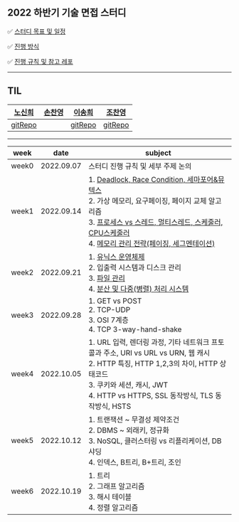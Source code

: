 ## 2022 하반기 기술 면접 스터디

✅ [스터디 목표 및 일정](https://github.com/shinhee-rebecca/2022-cs-study/blob/main/ETC/스터디%20목표%20및%20일정.md)

✅ [진행 방식](https://github.com/shinhee-rebecca/2022-cs-study/blob/main/ETC/진행%20방식.md)

✅ [진행 규칙 및 참고 레포](https://github.com/shinhee-rebecca/2022-cs-study/blob/main/ETC/진행%20규칙%20및%20참고%20레포.md)

---

## TIL

| [노신희](https://github.com/shinhee-rebecca) | [손찬영](https://github.com/chaaaany) | [이송희](https://github.com/songhee-lee) | [조찬영](https://github.com/cotchan) |
| ------------------------------------------------------------ | ------ | ------ | ------ |
| [gitRepo](https://github.com/shinhee-rebecca/between-TIL-and-study-diary) |        | [gitRepo](https://songhee-lee.github.io/)       |  [gitRepo](https://cotchan.github.io)      |

---

| week  | date       | subject                                                      |
| ----- | ---------- | ------------------------------------------------------------ |
| week0 | 2022.09.07 | 스터디 진행 규칙 및 세부 주제 논의                           |
| week1 | 2022.09.14 | 1. [Deadlock, Race Condition, 세마포어&뮤텍스](https://github.com/shinhee-rebecca/2022-cs-study/blob/main/Operating%20System/Deadlock%2C%20Race%20Condition%2C%20세마포어%26뮤텍스.md) <br />2. 가상 메모리, 요구페이징, 페이지 교체 알고리즘 <br />3. [프로세스 vs 스레드, 멀티스레드, 스케줄러, CPU스케줄러](https://github.com/shinhee-rebecca/2022-cs-study/blob/main/Operating%20System/Process%2C%20Thread%2C%20CPU%20Scheduler.md)<br />4. [메모리 관리 전략(페이징, 세그멘테이션)](https://github.com/shinhee-rebecca/2022-cs-study/blob/main/Operating%20System/%EB%A9%94%EB%AA%A8%EB%A6%AC%20%EA%B4%80%EB%A6%AC%20%EC%A0%84%EB%9E%B5(%ED%8E%98%EC%9D%B4%EC%A7%95%2C%20%EC%84%B8%EA%B7%B8%EB%A9%98%ED%85%8C%EC%9D%B4%EC%85%98).md) |
| week2 | 2022.09.21 | 1. [유닉스 운영체제](https://github.com/shinhee-rebecca/2022-cs-study/blob/main/Operating%20System/유닉스%20운영체제.md) <br />2. 입출력 시스템과 디스크 관리 <br />3. [파일 관리](https://github.com/shinhee-rebecca/2022-cs-study/blob/main/Operating%20System/%ED%8C%8C%EC%9D%BC%20%EC%8B%9C%EC%8A%A4%ED%85%9C.md) <br />4. [분산 및 다중(병렬) 처리 시스템](https://github.com/cotchan/2022-cs-study/blob/week2-4/Operating%20System/%EB%B6%84%EC%82%B0%20%EB%B0%8F%20%EB%8B%A4%EC%A4%91(%EB%B3%91%EB%A0%AC)%20%EC%B2%98%EB%A6%AC%20%EC%8B%9C%EC%8A%A4%ED%85%9C.md) |
| week3 | 2022.09.28 | 1. GET vs POST<br />2. TCP-UDP<br />3. OSI 7계층<br />4. TCP 3-way-hand-shake |
| week4 | 2022.10.05 | 1. URL 입력, 렌더링 과정, 기타 네트워크 프토콜과 주소, URI vs URL vs URN, 웹 캐시<br />2. HTTP 특징, HTTP 1,2,3의 차이, HTTP 상태코드 <br />3. 쿠키와 세션, 캐시, JWT <br />4. HTTP vs HTTPS, SSL 동작방식, TLS 동작방식, HSTS |
| week5 | 2022.10.12 | 1. 트랜잭션 ~ 무결성 제약조건 <br />2. DBMS ~ 외래키, 정규화 <br />3. NoSQL, 클러스터링 vs 리플리케이션, DB샤딩 <br />4. 인덱스, B트리, B+트리, 조인 |
| week6 | 2022.10.19 | 1. 트리 <br />2. 그래프 알고리즘 <br />3. 해시 테이블 <br />4. 정렬 알고리즘 |
